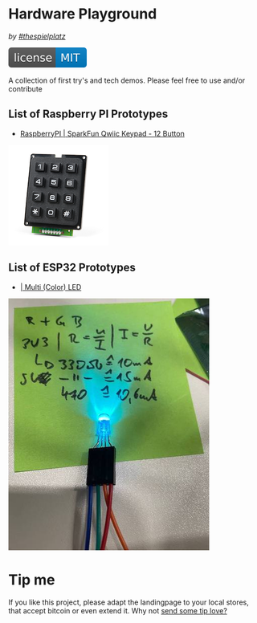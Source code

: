 # Hardware Playground
_by [#thespielplatz](https://t.me/thespielplatz)_

[![MIT License Badge](docs/img/license-badge.svg)](LICENSE)

A collection of first try's and tech demos. Please feel free to use and/or contribute

## List of Raspberry PI Prototypes

- [RaspberryPI | SparkFun Qwiic Keypad - 12 Button](qwiic-keypad)

![qwiic-keypad](qwiic-keypad/img/qwiic-keypad.png)

## List of ESP32 Prototypes

- [ | Multi (Color) LED](MultiLED)

![qwiic-keypad](MultiLED/img/light.jpg)

# Tip me

If you like this project, please adapt the landingpage to your local stores, that
accept bitcoin or even extend it. Why not [send some tip love?](https://legend.lnbits.com/tipjar/805)
